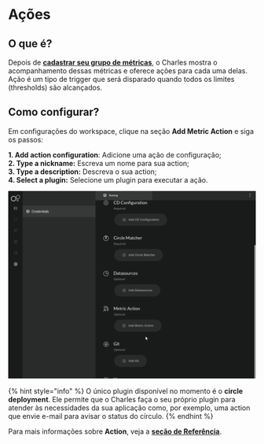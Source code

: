 # Ações

## O que é? 

Depois de [**cadastrar seu grupo de métricas**](../../referencia/metricas/grupo-de-metricas.md), o Charles mostra o acompanhamento dessas métricas e oferece ações para cada uma delas. Ação é um tipo de trigger que será disparado quando todos os limites \(thresholds\) são alcançados.

## Como configurar? 

Em configurações do workspace, clique na seção **Add Metric Action** e siga os passos:

**1. Add action configuration**: Adicione uma ação de configuração;  
**2. Type a nickname:** Escreva um nome para sua action;  
**3. Type a description:** Descreva o sua action;  
**4. Select a plugin:** Selecione um plugin para executar a ação.

![](../../.gitbook/assets/workspace_metricaction%20%282%29.gif)

{% hint style="info" %}
O único plugin disponível no momento é o **circle deployment**. Ele permite que o Charles faça o seu próprio plugin para atender às necessidades da sua aplicação como, por exemplo, uma action que envie e-mail para avisar o status do círculo.
{% endhint %}

Para mais informações sobre **Action**, veja a [**seção de Referência**](../../referencia/metricas/acoes.md). 

